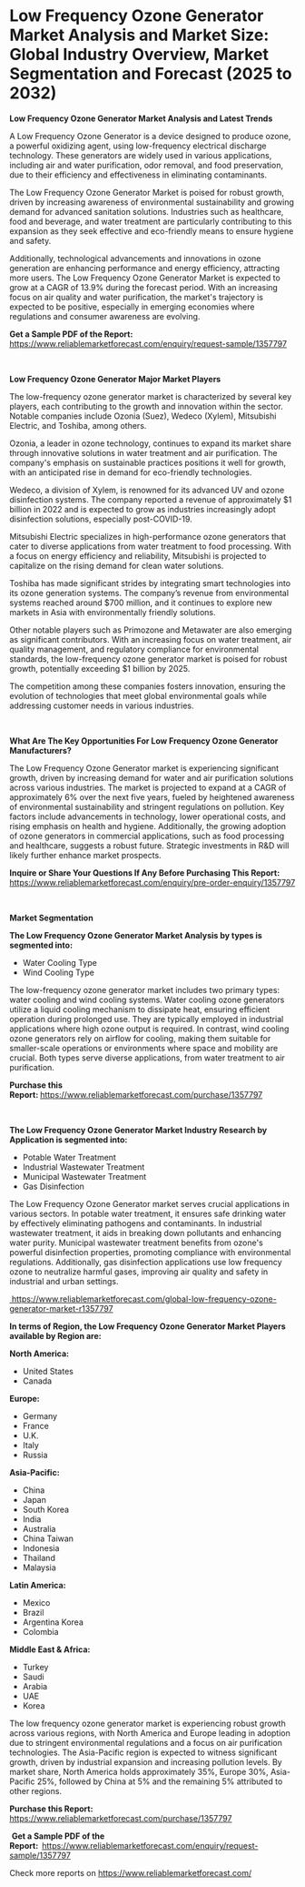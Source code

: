 <p><h1>Low Frequency Ozone Generator Market Analysis and Market Size: Global Industry Overview, Market Segmentation and Forecast (2025 to 2032)</h1></p><p><strong>Low Frequency Ozone Generator Market Analysis and Latest Trends</strong></p>
<p><p>A Low Frequency Ozone Generator is a device designed to produce ozone, a powerful oxidizing agent, using low-frequency electrical discharge technology. These generators are widely used in various applications, including air and water purification, odor removal, and food preservation, due to their efficiency and effectiveness in eliminating contaminants.</p><p>The Low Frequency Ozone Generator Market is poised for robust growth, driven by increasing awareness of environmental sustainability and growing demand for advanced sanitation solutions. Industries such as healthcare, food and beverage, and water treatment are particularly contributing to this expansion as they seek effective and eco-friendly means to ensure hygiene and safety. </p><p>Additionally, technological advancements and innovations in ozone generation are enhancing performance and energy efficiency, attracting more users. The Low Frequency Ozone Generator Market is expected to grow at a CAGR of 13.9% during the forecast period. With an increasing focus on air quality and water purification, the market's trajectory is expected to be positive, especially in emerging economies where regulations and consumer awareness are evolving.</p></p>
<p><strong>Get a Sample PDF of the Report:&nbsp;</strong> <a href="https://www.reliablemarketforecast.com/enquiry/request-sample/1357797?utm_campaign=2792&utm_medium=2&utm_source=Github&utm_content=ia&utm_term=24022025&utm_id=low-frequency-ozone-generator">https://www.reliablemarketforecast.com/enquiry/request-sample/1357797</a></p>
<p>&nbsp;</p>
<p><strong>Low Frequency Ozone Generator Major Market Players</strong></p>
<p><p>The low-frequency ozone generator market is characterized by several key players, each contributing to the growth and innovation within the sector. Notable companies include Ozonia (Suez), Wedeco (Xylem), Mitsubishi Electric, and Toshiba, among others.</p><p>Ozonia, a leader in ozone technology, continues to expand its market share through innovative solutions in water treatment and air purification. The company's emphasis on sustainable practices positions it well for growth, with an anticipated rise in demand for eco-friendly technologies.</p><p>Wedeco, a division of Xylem, is renowned for its advanced UV and ozone disinfection systems. The company reported a revenue of approximately $1 billion in 2022 and is expected to grow as industries increasingly adopt disinfection solutions, especially post-COVID-19.</p><p>Mitsubishi Electric specializes in high-performance ozone generators that cater to diverse applications from water treatment to food processing. With a focus on energy efficiency and reliability, Mitsubishi is projected to capitalize on the rising demand for clean water solutions.</p><p>Toshiba has made significant strides by integrating smart technologies into its ozone generation systems. The company’s revenue from environmental systems reached around $700 million, and it continues to explore new markets in Asia with environmentally friendly solutions.</p><p>Other notable players such as Primozone and Metawater are also emerging as significant contributors. With an increasing focus on water treatment, air quality management, and regulatory compliance for environmental standards, the low-frequency ozone generator market is poised for robust growth, potentially exceeding $1 billion by 2025.</p><p>The competition among these companies fosters innovation, ensuring the evolution of technologies that meet global environmental goals while addressing customer needs in various industries.</p></p>
<p>&nbsp;</p>
<p><strong>What Are The Key Opportunities For Low Frequency Ozone Generator Manufacturers?</strong></p>
<p><p>The Low Frequency Ozone Generator market is experiencing significant growth, driven by increasing demand for water and air purification solutions across various industries. The market is projected to expand at a CAGR of approximately 6% over the next five years, fueled by heightened awareness of environmental sustainability and stringent regulations on pollution. Key factors include advancements in technology, lower operational costs, and rising emphasis on health and hygiene. Additionally, the growing adoption of ozone generators in commercial applications, such as food processing and healthcare, suggests a robust future. Strategic investments in R&D will likely further enhance market prospects.</p></p>
<p><strong>Inquire or Share Your Questions If Any Before Purchasing This Report:</strong> <a href="https://www.reliablemarketforecast.com/enquiry/pre-order-enquiry/1357797?utm_campaign=2792&utm_medium=2&utm_source=Github&utm_content=ia&utm_term=24022025&utm_id=low-frequency-ozone-generator">https://www.reliablemarketforecast.com/enquiry/pre-order-enquiry/1357797</a></p>
<p>&nbsp;</p>
<p><strong>Market Segmentation</strong></p>
<p><strong>The Low Frequency Ozone Generator Market Analysis by types is segmented into:</strong></p>
<p><ul><li>Water Cooling Type</li><li>Wind Cooling Type</li></ul></p>
<p><p>The low-frequency ozone generator market includes two primary types: water cooling and wind cooling systems. Water cooling ozone generators utilize a liquid cooling mechanism to dissipate heat, ensuring efficient operation during prolonged use. They are typically employed in industrial applications where high ozone output is required. In contrast, wind cooling ozone generators rely on airflow for cooling, making them suitable for smaller-scale operations or environments where space and mobility are crucial. Both types serve diverse applications, from water treatment to air purification.</p></p>
<p><strong>Purchase this Report:&nbsp;</strong><a href="https://www.reliablemarketforecast.com/purchase/1357797?utm_campaign=2792&utm_medium=2&utm_source=Github&utm_content=ia&utm_term=24022025&utm_id=low-frequency-ozone-generator">https://www.reliablemarketforecast.com/purchase/1357797</a></p>
<p>&nbsp;</p>
<p><strong>The Low Frequency Ozone Generator Market Industry Research by Application is segmented into:</strong></p>
<p><ul><li>Potable Water Treatment</li><li>Industrial Wastewater Treatment</li><li>Municipal Wastewater Treatment</li><li>Gas Disinfection</li></ul></p>
<p><p>The Low Frequency Ozone Generator market serves crucial applications in various sectors. In potable water treatment, it ensures safe drinking water by effectively eliminating pathogens and contaminants. In industrial wastewater treatment, it aids in breaking down pollutants and enhancing water purity. Municipal wastewater treatment benefits from ozone's powerful disinfection properties, promoting compliance with environmental regulations. Additionally, gas disinfection applications use low frequency ozone to neutralize harmful gases, improving air quality and safety in industrial and urban settings.</p></p>
<p><a href="https://www.reliablemarketforecast.com/global-low-frequency-ozone-generator-market-r1357797?utm_campaign=2792&utm_medium=2&utm_source=Github&utm_content=ia&utm_term=24022025&utm_id=low-frequency-ozone-generator">&nbsp;https://www.reliablemarketforecast.com/global-low-frequency-ozone-generator-market-r1357797</a></p>
<p><strong>In terms of Region, the Low Frequency Ozone Generator Market Players available by Region are:</strong></p>
<p>
    <p> <strong> North America: </strong>
        <ul>
            <li>United States</li>
            <li>Canada</li>
        </ul>
        </p> 
    <p> <strong> Europe: </strong>
        <ul>
            <li>Germany</li>
            <li>France</li>
            <li>U.K.</li>
            <li>Italy</li>
            <li>Russia</li>
        </ul>
        </p> 
    <p> <strong> Asia-Pacific: </strong>
        <ul>
            <li>China</li>
            <li>Japan</li>
            <li>South Korea</li>
            <li>India</li>
            <li>Australia</li>
            <li>China Taiwan</li>
            <li>Indonesia</li>
            <li>Thailand</li>
            <li>Malaysia</li>
        </ul>
        </p> 
    <p> <strong> Latin America: </strong>
        <ul>
            <li>Mexico</li>
            <li>Brazil</li>
            <li>Argentina Korea</li>
            <li>Colombia</li>
        </ul>
        </p> 
    <p> <strong> Middle East & Africa: </strong>
        <ul>
            <li>Turkey</li>
            <li>Saudi</li>
            <li>Arabia</li>
            <li>UAE</li>
            <li>Korea</li>
        </ul>
    </p>
    </p>
<p><p>The low frequency ozone generator market is experiencing robust growth across various regions, with North America and Europe leading in adoption due to stringent environmental regulations and a focus on air purification technologies. The Asia-Pacific region is expected to witness significant growth, driven by industrial expansion and increasing pollution levels. By market share, North America holds approximately 35%, Europe 30%, Asia-Pacific 25%, followed by China at 5% and the remaining 5% attributed to other regions.</p></p>
<p><strong>Purchase this Report: </strong><a href="https://www.reliablemarketforecast.com/purchase/1357797?utm_campaign=2792&utm_medium=2&utm_source=Github&utm_content=ia&utm_term=24022025&utm_id=low-frequency-ozone-generator">https://www.reliablemarketforecast.com/purchase/1357797</a></p>
<p>&nbsp;<strong>Get a Sample PDF of the Report:&nbsp;&nbsp;</strong><a href="https://www.reliablemarketforecast.com/enquiry/request-sample/1357797?utm_campaign=2792&utm_medium=2&utm_source=Github&utm_content=ia&utm_term=24022025&utm_id=low-frequency-ozone-generator">https://www.reliablemarketforecast.com/enquiry/request-sample/1357797</a></p>
<p><strong></strong></p>
<p>Check more reports on <a href="https://www.reliablemarketforecast.com/?utm_campaign=2792&utm_medium=2&utm_source=Github&utm_content=ia&utm_term=24022025&utm_id=low-frequency-ozone-generator">https://www.reliablemarketforecast.com/</a></p>